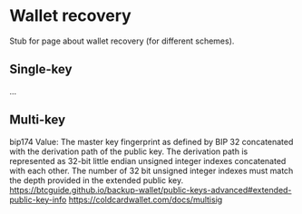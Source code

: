 <!--
---
layout: guide
title: Wallet recovery
nav_order: 6
parent: Private key management
permalink: /guide/private-key-management/wallet-recovery/
main_classes: -no-top-padding
---

{% include picture.html
   image = "/assets/images/guide/private-key-management/case-studies.jpg"
   retina = "/assets/images/guide/private-key-management/case-studies@2x.jpg"
   mobile = "/assets/images/guide/private-key-management/case-studies-mobile.jpg"
   mobileRetina = "/assets/images/guide/private-key-management/case-studies-mobile@2x.jpg"
   alt-text = "Case studies header illustration"
   width = 1600
   height = 600
   layout = "full-width"
%}
-->

# Wallet recovery

Stub for page about wallet recovery (for different schemes).

## Single-key

...

## Multi-key

bip174
Value: The master key fingerprint as defined by BIP 32 concatenated with the derivation path of the public key. The derivation path is represented as 32-bit little endian unsigned integer indexes concatenated with each other. The number of 32 bit unsigned integer indexes must match the depth provided in the extended public key.
https://btcguide.github.io/backup-wallet/public-keys-advanced#extended-public-key-info
https://coldcardwallet.com/docs/multisig